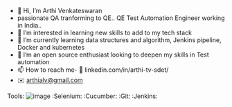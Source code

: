 - 👋 Hi, I’m Arthi Venkateswaran
- passionate QA tranforming to QE.. QE Test Automation Engineer working in India..
- 👀 I’m interested in learning new skills to add to my tech stack
- 🌱 I’m currently learning data structures and algorithm, Jenkins pipeline, Docker and kubernetes
- 💞️ I’m an open source enthusiast looking to deepen my skills in Test automation 
- 📫 How to reach me- :link: linkedin.com/in/arthi-tv-sdet/
- :envelope: arthialv@gmail.com


Tools:
![image](https://user-images.githubusercontent.com/60561674/195902154-cf724ca9-cf09-4d17-beab-c815fd76a512.png)
:Selenium:
:Cucumber:
:Git:
:Jenkins:



<!---arthi-tv-sdet/arthi-tv-sdet is a ✨ special ✨ repository because its `README.md` (this file) appears on your GitHub profile.
You can click the Preview link to take a look at your changes.
--->
